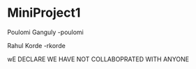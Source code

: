 # MiniProject1
  Poulomi Ganguly
  -poulomi
  
  Rahul Korde
  -rkorde

  wE DECLARE WE HAVE NOT COLLABOPRATED WITH ANYONE
